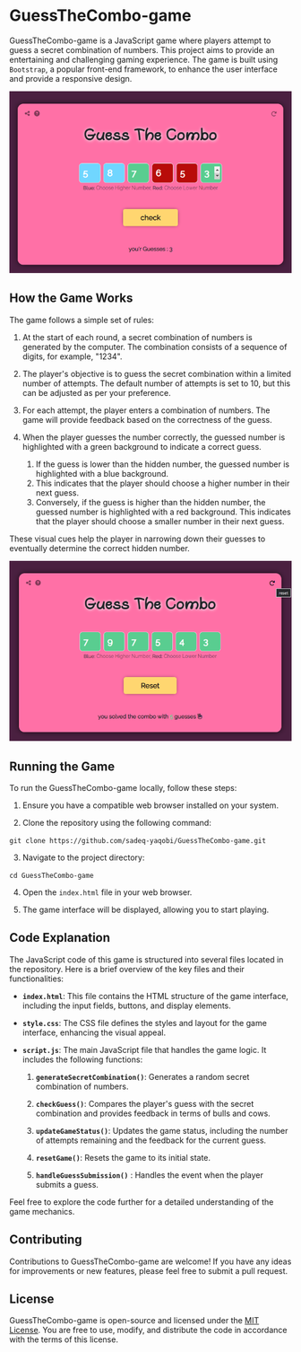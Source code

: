 # GuessTheCombo-game
GuessTheCombo-game is a JavaScript game where players attempt to guess a secret combination of numbers. This project aims to provide an entertaining and challenging gaming experience. The game is built using ‍‍`Bootstrap`, a popular front-end framework, to enhance the user interface and provide a responsive design.

![preview GuessTheCombo game image](assets/images/preview-guessTheCombo-img-01.png)

## How the Game Works
The game follows a simple set of rules:

1. At the start of each round, a secret combination of numbers is generated by the computer. The combination consists of a sequence of digits, for example, "1234".

2. The player's objective is to guess the secret combination within a limited number of attempts. The default number of attempts is set to 10, but this can be adjusted as per your preference.

3. For each attempt, the player enters a combination of numbers. The game will provide feedback based on the correctness of the guess.

4. When the player guesses the number correctly, the guessed number is highlighted with a green background to indicate a correct guess.

    1. If the guess is lower than the hidden number, the guessed number is highlighted with a blue background.
     2. This indicates that the player should choose a higher number in their next guess.
    3. Conversely, if the guess is higher than the hidden number, the guessed number is highlighted with a red background. This indicates that the player should choose a smaller number in their next guess.

These visual cues help the player in narrowing down their guesses to eventually determine the correct hidden number.

![preview GuessTheCombo game image](assets/images/preview-guessTheCombo-img-02.png)
## Running the Game
To run the GuessTheCombo-game locally, follow these steps:

1. Ensure you have a compatible web browser installed on your system.

2. Clone the repository using the following command:

`git clone https://github.com/sadeq-yaqobi/GuessTheCombo-game.git`

3. Navigate to the project directory:

`cd GuessTheCombo-game`

4. Open the `index.html` file in your web browser.

5. The game interface will be displayed, allowing you to start playing.

## Code Explanation
The JavaScript code of this game is structured into several files located in the repository. Here is a brief overview of the key files and their functionalities:

- **`index.html`**: This file contains the HTML structure of the game interface, including the input fields, buttons, and display elements.

- **`style.css`**: The CSS file defines the styles and layout for the game interface, enhancing the visual appeal.

- **`script.js`**: The main JavaScript file that handles the game logic. It includes the following functions:

    1. **`generateSecretCombination()`**: Generates a random secret combination of numbers.

    2. **`checkGuess()`**: Compares the player's guess with the secret combination and provides feedback in terms of bulls and cows.

    3. **`updateGameStatus()`**: Updates the game status, including the number of attempts remaining and the feedback for the current guess.

    4. **`resetGame()`**: Resets the game to its initial state.

    5. **`handleGuessSubmission()`** : Handles the event when the player submits a guess.

Feel free to explore the code further for a detailed understanding of the game mechanics.

## Contributing
Contributions to GuessTheCombo-game are welcome! If you have any ideas for improvements or new features, please feel free to submit a pull request.

## License

GuessTheCombo-game is open-source and licensed under the [MIT License](https://opensource.org/licenses/MIT). You are free to use, modify, and distribute the code in accordance with the terms of this license.


